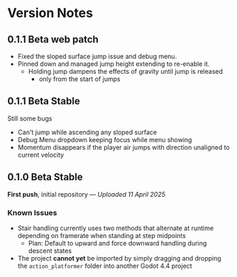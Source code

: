 # Version Notes

## 0.1.1 Beta web patch

- Fixed the sloped surface jump issue and debug menu.
- Pinned down and managed jump height extending to re-enable it.
	- Holding jump dampens the effects of gravity until jump is released
		- only from the start of jumps

## 0.1.1 Beta Stable

Still some bugs
- Can't jump while ascending any sloped surface
- Debug Menu dropdown keeping focus while menu showing
- Momentum disappears if the player air jumps with direction unaligned to current velocity

## 0.1.0 Beta Stable

**First push**, initial repository — *Uploaded 11 April 2025*

### Known Issues

- Stair handling currently uses two methods that alternate at runtime depending on framerate when standing at step midpoints  
    - Plan: Default to upward and force downward handling during descent states
- The project **cannot yet** be imported by simply dragging and dropping the `action_platformer` folder into another Godot 4.4 project